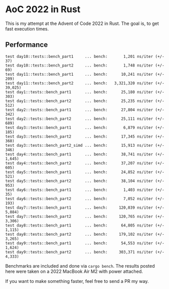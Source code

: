 # AoC 2022 in Rust

This is my attempt at the Advent of Code 2022 in Rust.
The goal is, to get fast execution times.

## Performance
```plain
test day10::tests::bench_part1     ... bench:       1,201 ns/iter (+/- 37)
test day10::tests::bench_part2     ... bench:       1,748 ns/iter (+/- 69)
test day11::tests::bench_part1     ... bench:      10,241 ns/iter (+/- 209)
test day11::tests::bench_part2     ... bench:   3,321,320 ns/iter (+/- 39,025)
test day1::tests::bench_part1      ... bench:      25,180 ns/iter (+/- 303)
test day1::tests::bench_part2      ... bench:      25,235 ns/iter (+/- 512)
test day2::tests::bench_part1      ... bench:      27,804 ns/iter (+/- 342)
test day2::tests::bench_part2      ... bench:      25,111 ns/iter (+/- 689)
test day3::tests::bench_part1      ... bench:       6,879 ns/iter (+/- 185)
test day3::tests::bench_part2      ... bench:      17,345 ns/iter (+/- 360)
test day3::tests::bench_part2_simd ... bench:      15,913 ns/iter (+/- 346)
test day4::tests::bench_part1      ... bench:      38,741 ns/iter (+/- 1,645)
test day4::tests::bench_part2      ... bench:      37,207 ns/iter (+/- 605)
test day5::tests::bench_part1      ... bench:      24,852 ns/iter (+/- 521)
test day5::tests::bench_part2      ... bench:      38,104 ns/iter (+/- 953)
test day6::tests::bench_part1      ... bench:       1,403 ns/iter (+/- 35)
test day6::tests::bench_part2      ... bench:       7,052 ns/iter (+/- 193)
test day7::tests::bench_part1      ... bench:     120,039 ns/iter (+/- 5,084)
test day7::tests::bench_part2      ... bench:     120,765 ns/iter (+/- 3,306)
test day8::tests::bench_part1      ... bench:      64,805 ns/iter (+/- 1,115)
test day8::tests::bench_part2      ... bench:     179,102 ns/iter (+/- 3,265)
test day9::tests::bench_part1      ... bench:      54,553 ns/iter (+/- 1,624)
test day9::tests::bench_part2      ... bench:     303,371 ns/iter (+/- 4,333)
```

Benchmarks are included and done via `cargo bench`.
The results posted here were taken on a 2022 MacBook Air M2 with power attached.

If you want to make something faster, feel free to send a PR my way.
